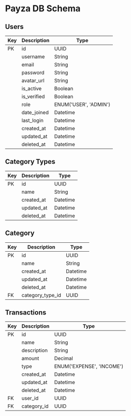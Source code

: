 # Payza DB Schema

## Users

| Key | Description | Type                  |
|-----|-------------|-----------------------|
| PK  | id          | UUID                  |
|     | username    | String                |
|     | email       | String                |
|     | password    | String                |
|     | avatar_url  | String                |
|     | is_active   | Boolean               |
|     | is_verified | Boolean               |
|     | role        | ENUM('USER', 'ADMIN') |
|     | date_joined | Datetime              |
|     | last_login  | Datetime              |
|     | created_at  | Datetime              |
|     | updated_at  | Datetime              |
|     | deleted_at  | Datetime              |

## Category Types

| Key | Description | Type          |
|-----|-------------|---------------|
| PK  | id          | UUID          |
|     | name        | String        |
|     | created_at  | Datetime      |
|     | updated_at  | Datetime      |
|     | deleted_at  | Datetime      |

## Category

| Key | Description       | Type          |
|-----|-------------------|---------------|
| PK  | id                | UUID          |
|     | name              | String        |
|     | created_at        | Datetime      |
|     | updated_at        | Datetime      |
|     | deleted_at        | Datetime      |
| FK  | category_type_id  | UUID          |

## Transactions

| Key | Description | Type                      |
|-----|-------------|---------------------------|
| PK  | id          | UUID                      |
|     | name        | String                    |
|     | description | String                    |
|     | amount      | Decimal                   |
|     | type        | ENUM('EXPENSE', 'INCOME') |
|     | created_at  | Datetime                  |
|     | updated_at  | Datetime                  |
|     | deleted_at  | Datetime                  |
| FK  | user_id     | UUID                      |
| FK  | category_id | UUID                      |